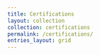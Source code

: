 ```yaml
---
title: Certifications
layout: collection
collection: certifications
permalink: /certifications/
entries_layout: grid
---
```

